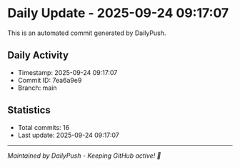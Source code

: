 # Daily Update - 2025-09-24 09:17:07

This is an automated commit generated by DailyPush.

## Daily Activity
- Timestamp: 2025-09-24 09:17:07
- Commit ID: 7ea6a9e9
- Branch: main

## Statistics
- Total commits: 16
- Last update: 2025-09-24 09:17:07

---
*Maintained by DailyPush - Keeping GitHub active! 🚀*
